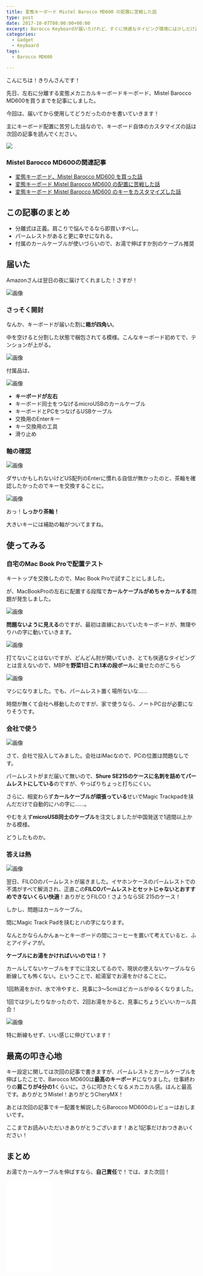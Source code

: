 ```yaml
---
title: 変態キーボード Mistel Barocco MD600 の配置に苦戦した話
type: post
date: 2017-10-07T08:00:00+00:00
excerpt: Barocco Keyboardが届いたけれど、すぐに快適なタイピング環境には少しだけ道のりが長かった。
categories:
  - Gadget
  - Keyboard
tags:
  - Barocco MD600

---
```

こんにちは！きりんさんです！

先日、左右に分離する変態メカニカルキーボードキーボード、Mistel Barocco MD600を買うまでを記事にしました。

今回は、届いてから使用してどうだったのかを書いていきます！

主にキーボード配置に苦労した話なので、キーボード自体のカスタマイズの話は次回の記事を読んでください。

<a href="https://www.amazon.co.jp/MiSTEL-BAROCCO-%E3%83%A1%E3%82%AB%E3%83%8B%E3%82%AB%E3%83%AB%E3%82%AD%E3%83%BC%E3%83%9C%E3%83%BC%E3%83%89-PBT%E3%82%AD%E3%83%BC%E3%82%AD%E3%83%A3%E3%83%83%E3%83%97-MD600-BUSPLGAA1/dp/B01KN6LBDU/ref=as_li_ss_il?ie=UTF8&linkCode=li3&tag=musikirin07-22&linkId=ecb7e09b76365d0de30efbef0c11a67f&language=ja_JP" target="_blank"><img border="0" src="//ws-fe.amazon-adsystem.com/widgets/q?_encoding=UTF8&ASIN=B01KN6LBDU&Format=_SL250_&ID=AsinImage&MarketPlace=JP&ServiceVersion=20070822&WS=1&tag=musikirin07-22&language=ja_JP" ></a><img src="https://ir-jp.amazon-adsystem.com/e/ir?t=musikirin07-22&language=ja_JP&l=li3&o=9&a=B01KN6LBDU" width="1" height="1" border="0" alt="" style="border:none !important; margin:0px !important;" />

### Mistel Barocco MD600の関連記事

  * [変態キーボード、Mistel Barocco MD600 を買った話][1]
  * [変態キーボード Mistel Barocco MD600 の配置に苦戦した話][2]
  * [変態キーボード Mistel Barocco MD600 のキーをカスタマイズした話][3]

## この記事のまとめ

  * 分離式は正義。肩こりで悩んでるなら即買いすべし。
  * パームレストがあると更に幸せになれる。
  * 付属のカールケーブルが使いづらいので、お湯で伸ばすか別のケーブル推奨

<!--more-->

## 届いた

Amazonさんは翌日の夜に届けてくれました！さすが！

![画像](../Image-2017-09-27-18-43.jpeg)

### さっそく開封

なんか、キーボードが届いた割に**箱が四角い**。

中を空けると分割した状態で梱包されてる模様。こんなキーボード初めてで、テンションが上がる。

![画像](../Image-2017-09-27-18-44.jpeg)

付属品は、

![画像](../Image-2017-09-27-18-48.jpeg)

  * **キーボードが左右**
  * キーボード同士をつなげるmicroUSBのカールケーブル
  * キーボードとPCをつなげるUSBケーブル
  * 交換用のEnterキー
  * キー交換用の工具
  * 滑り止め

### 軸の確認

![画像](../Image-2017-09-27-18-48-1.jpeg)

ダサいかもしれないけどUS配列のEnterに慣れる自信が無かったのと、茶軸を確認したかったのでキーを交換することに。

![画像](../Image-2017-09-27-18-48-2.jpeg)

おっ！**しっかり茶軸！**

大きいキーには補助の軸がついてますね。

## 使ってみる

### 自宅のMac Book Proで配置テスト

キートップを交換したので、Mac Book Proで試すことにしました。

が、MacBookProの左右に配置する段階で**カールケーブルがめちゃカールする**問題が発生しました。

![画像](../Image-2017-09-28-18-20.jpeg)

**問題ないように見える**のですが、最初は直線においていたキーボードが、無理やりハの字に動いていきます。

![画像](../Image-2017-09-28-18-18.jpeg)

打てないことはないですが、どんどん肘が開いていき、とても快適なタイピングとは言えないので、MBPを**野菜1日これ1本の段ボール**に乗せたのがこちら

![画像](../Image-2017-09-28-18-22.jpeg)

マシになりました。でも、パームレスト置く場所ないな……

時間が無くて会社へ移動したのですが、家で使うなら、ノートPC台が必要になりそうです。

### 会社で使う

![画像](../Image-2017-09-28-18-26.jpeg)

さて、会社で投入してみました。会社はiMacなので、PCの位置は問題なしです。

パームレストがまだ届いて無いので、**Shure SE215のケースに名刺を詰めてパームレストにしている**のですが、やっぱりちょっと打ちにくい。

さらに、相変わらず**カールケーブルが頑張っている**せいでMagic Trackpadを挟んだだけで自動的にハの字に……。

やむをえず**microUSB同士のケーブル**を注文しましたが中国発送で1週間以上かかる模様。

どうしたものか。

### 答えは熱

![画像](../Image-2017-09-28-18-42.jpeg)

翌日、FILCOのパームレストが届きました。イヤホンケースのパームレストでの不満がすべて解消され、正直この**FILCOパームレストとセットじゃないとおすすめできないくらい快適**！ありがとうFILCO！さようならSE 215のケース！

しかし、問題はカールケーブル。

間にMagic Track Padを挟むとハの字になります。

なんとかならんかんぁ〜とキーボードの間にコーヒーを置いて考えていると、ふとアイディアが。

**ケーブルにお湯をかければいいのでは！？**

カールしてないケーブルをすでに注文してるので、現状の使えないケーブルなら断線しても怖くない。ということで、給湯室でお湯をかけることに。

1回熱湯をかけ、水で冷やすと、見事に3〜5cmほどカールがゆるくなりました。

1回では少したりなかったので、2回お湯をかると、見事にちょうどいいカール具合！

![画像](../Image-2017-10-01-21-03.jpeg)

特に断線もせず、いい感じに伸びています！

## 最高の叩き心地

キー設定に関しては次回の記事で書きますが、パームレストとカールケーブルを伸ばしたことで、Barocco MD600は**最高のキーボード**になりました。仕事終わりの**肩こりが4分の1**くらいに。さらに叩きたくなるメカニカル感。ほんと最高です。ありがとうMistel！ありがとうCheryMX！

あとは次回の記事でキー配置を解説したらBarocco MD600のレビューはおしまいです。

ここまでお読みいただいきありがとうございます！あと1記事だけおつきあいください！

## まとめ

お湯でカールケーブルを伸ばすなら、**自己責任**で！では、また次回！

<iframe style="width:120px;height:240px;" marginwidth="0" marginheight="0" scrolling="no" frameborder="0" src="//rcm-fe.amazon-adsystem.com/e/cm?lt1=_blank&bc1=000000&IS2=1&bg1=FFFFFF&fc1=000000&lc1=0000FF&t=musikirin07-22&language=ja_JP&o=9&p=8&l=as4&m=amazon&f=ifr&ref=as_ss_li_til&asins=B01KN6LBDU&linkId=9dfd4e3cb161e63f214b5fb80273077f"></iframe>

 [1]: http://musikirin.com/archives/2017/10/mistel-barocco-md600
 [2]: http://musikirin.com/archives/2017/10/mistel-barocco-md600-2
 [3]: http://musikirin.com/archives/2017/10/mistel-barocco-md600-3
